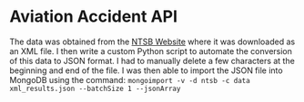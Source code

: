 # Aviation Accident API

The data was obtained from the [NTSB Website](https://www.ntsb.gov/investigations/AccidentReports/_layouts/ntsb.aviation/Index.aspx) where it was downloaded as an XML file. I then write a custom Python script to automate the conversion of this data to JSON format. I had to manually delete a few characters at the beginning and end of the file. I was then able to import the JSON file into MongoDB using the command: `mongoimport -v -d ntsb -c data xml_results.json --batchSize 1 --jsonArray`